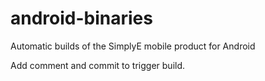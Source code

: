 # android-binaries
Automatic builds of the SimplyE mobile product for Android

Add comment and commit to trigger build.
